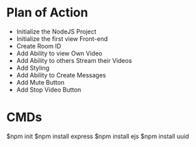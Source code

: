 # Plan of Action
- Initialize the NodeJS Project
- Initialize the first view Front-end
- Create Room ID
- Add Ability to view Own Video
- Add Ability to others Stream their Videos
- Add Styling
- Add Ability to Create Messages
- Add Mute Button
- Add Stop Video Button

# CMDs
$npm init
$npm install express
$npm install ejs
$npm install uuid